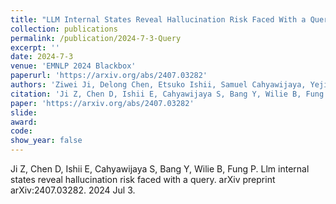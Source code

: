 ```yaml
---
title: "LLM Internal States Reveal Hallucination Risk Faced With a Query"
collection: publications
permalink: /publication/2024-7-3-Query
excerpt: ''
date: 2024-7-3
venue: 'EMNLP 2024 Blackbox'
paperurl: 'https://arxiv.org/abs/2407.03282'
authors: 'Ziwei Ji, Delong Chen, Etsuko Ishii, Samuel Cahyawijaya, Yejin Bang, Bryan Wilie, Pascale Fung'
citation: 'Ji Z, Chen D, Ishii E, Cahyawijaya S, Bang Y, Wilie B, Fung P. Llm internal states reveal hallucination risk faced with a query. arXiv preprint arXiv:2407.03282. 2024 Jul 3.'
paper: 'https://arxiv.org/abs/2407.03282'
slide:
award:
code:
show_year: false
---
```


Ji Z, Chen D, Ishii E, Cahyawijaya S, Bang Y, Wilie B, Fung P. Llm internal states reveal hallucination risk faced with a query. arXiv preprint arXiv:2407.03282. 2024 Jul 3.
 